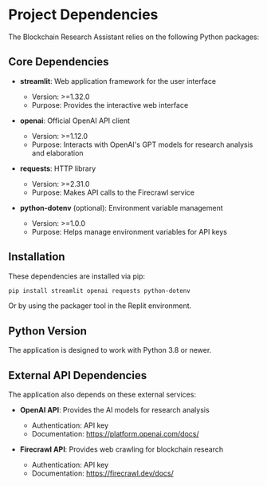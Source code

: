 # Project Dependencies

The Blockchain Research Assistant relies on the following Python packages:

## Core Dependencies

- **streamlit**: Web application framework for the user interface
  - Version: >=1.32.0
  - Purpose: Provides the interactive web interface

- **openai**: Official OpenAI API client
  - Version: >=1.12.0
  - Purpose: Interacts with OpenAI's GPT models for research analysis and elaboration

- **requests**: HTTP library
  - Version: >=2.31.0
  - Purpose: Makes API calls to the Firecrawl service

- **python-dotenv** (optional): Environment variable management
  - Version: >=1.0.0
  - Purpose: Helps manage environment variables for API keys

## Installation

These dependencies are installed via pip:

```bash
pip install streamlit openai requests python-dotenv
```

Or by using the packager tool in the Replit environment.

## Python Version

The application is designed to work with Python 3.8 or newer.

## External API Dependencies

The application also depends on these external services:

- **OpenAI API**: Provides the AI models for research analysis
  - Authentication: API key
  - Documentation: https://platform.openai.com/docs/

- **Firecrawl API**: Provides web crawling for blockchain research
  - Authentication: API key
  - Documentation: https://firecrawl.dev/docs/